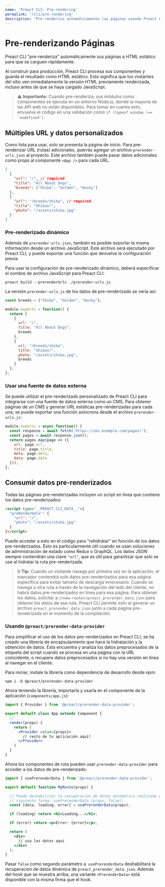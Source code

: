 ```yaml
---
name: 'Preact CLI: Pre-rendering'
permalink: '/cli/pre-rendering'
description: 'Pre-renderice automáticamente las páginas usando Preact CLI.'
---
```


# Pre-renderizando Páginas

Preact CLI "pre-renderiza" automáticamente sus páginas a HTML estático para que se carguen rápidamente.

Al construir para producción, Preact CLI procesa sus componentes y guarda el resultado como HTML estático. Esto significa que los visitantes del sitio ven inmediatamente la versión HTML previamente renderizada, incluso antes de que se haya cargado JavaScript.

> **⚠️ Importante:** Cuando pre-renderiza, sus módulos como componentes se ejecuta en un entorno Node.js, donde la mayoría de las API web no están disponibles. Para tomar en cuenta esto, envuelva el código en una validación como `if (typeof window !== 'undefined')`.

## Múltiples URL y datos personalizados

Como lista para usar, solo se presenta la página de inicio. Para pre-renderizar URL (rutas) adicionales, querrás agregar un archivo `prerender-urls.json` al proyecto. Este archivo también puede pasar datos adicionales como props al componente `<App />` para cada URL.

```json
[
  {
    "url": "/", // required
    "title": "All About Dogs",
    "breeds": ["Shiba", "Golden", "Husky"]
  },
  {
    "url": "/breeds/shiba", // required
    "title": "Shibas!",
    "photo": "/assets/shiba.jpg"
  }
]
```

### Pre-renderizado dinámico

Además de `prerender-urls.json`, también es posible exportar la misma información desde un archivo JavaScript. Este archivo será ejecutado por Preact CLI, y puede exportar una función que devuelve la configuración previa.

Para usar la configuración de pre-renderizado dinámico, deberá especificar el nombre de archivo JavaScript para Preact CLI:

`preact build --prerenderUrls ./prerender-urls.js`

La versión `prerender-urls.js` de los datos de pre-renderizado se vería así:

```js
const breeds = ["Shiba", "Golden", "Husky"];

module.exports = function() {
  return [
    {
      url: "/",
      title: "All About Dogs",
      breeds
    },
    {
      url: "/breeds/shiba",
      title: "Shibas!",
      photo: "/assets/shiba.jpg",
      breeds
    }
  ];
};
```

### Usar una fuente de datos externa

Se puede utilizar el pre-renderizado personalizado de Preact CLI para integrarse con una fuente de datos externa como un CMS. Para obtener páginas de un CMS y generar URL estáticas pre-renderizadas para cada una, se puede exportar una función asíncrona desde el archivo `prerender-urls.js`:

```js
module.exports = async function() {
  const response = await fetch('https://cms.example.com/pages/');
  const pages = await response.json();
  return pages.map(page => ({
    url: page.url,
    title: page.title,
    meta: page.meta,
    data: page.data
  }));
};
```

## Consumir datos pre-renderizados

Todas las páginas pre-renderizadas incluyen un script en línea que contiene los datos pre-renderizados:

```html
<script type="__PREACT_CLI_DATA__">{
  "preRenderData": {
    "url": "/",
    "photo": "/assets/shiba.jpg"
  }
}</script>
```

Puede acceder a esto en el código para "rehidratar" en función de los datos pre-renderizados. Esto es particularmente útil cuando se usan soluciones de administración de estado como Redux o GraphQL. Los datos JSON siempre contendrán una clave `"url"`, que es útil para garantizar que solo se use al hidratar la ruta pre-renderizada.

> **💡 Tip:** Cuando un visitante navega por primera vez en la aplicación, el marcador contendrá solo datos pre-renderizados para esa página específica para evitar tamaño de descarga innecesario. Cuando se navega a otra ruta a través de la navegación del lado del cliente, no habrá datos pre-renderizados en línea para esa página. Para obtener los datos, solicitar a `/<new-route>/preact_prerender_data.json` para obtener los datos de esa ruta. Preact CLI permite esto al generar un archivo `preact_prerender_data.json` junto a cada página pre-renderizada en el momento de la compilación.

### Usando `@preact/prerender-data-provider`

Para simplificar el uso de los datos pre-renderizados en Preact CLI, se ha creado una librería de encapsulamiento que hace la hidratación y la obtención de datos. Esta encuentra y analiza los datos preprocesados de la etiqueta del script cuando se procesa en una página con la URL coincidente, o recupera datos preprocesados si no hay una versión en línea al navegar en el cliente.

Para iniciar, instale la librería como dependencia de desarrollo desde npm:

`npm i -D @preact/prerender-data-provider`

Ahora teniendo la librería, importarla y usarla en el componente de la aplicación (`components/app.js`):

```jsx
import { Provider } from '@preact/prerender-data-provider';

export default class App extends Component {
  // ...
  render(props) {
    return (
      <Provider value={props}>
        // resto de tu aplicación aquí!
      </Provider>
    )
  }
}
```

Ahora los componentes de ruta pueden usar `prerender-data-provider` para acceder a los datos de pre-renderizado:

```jsx
import { usePrerenderData } from '@preact/prerender-data-provider';

export default function MyRoute(props) {

  // Puede deshabilitar la recuperacion de datos automática realizada por este hook de la
  // siguiente forma: usePrerenderData (props, false);
  const [data, loading, error] = usePrerenderData(props);

  if (loading) return <h1>Loading...</h1>;

  if (error) return <p>Error: {error}</p>;

  return (
    <div>
      // usa los datos aquí
    </div>
  );
}
```

Pasar `false` como segundo parámetro a` usePrerenderData` deshabilitará la recuperacion de datos dinámica de `preact_prerender_data.json`. Además del hook que se muestra arriba, una variante `<PrerenderData>` está disponible con la misma firma que el hook.